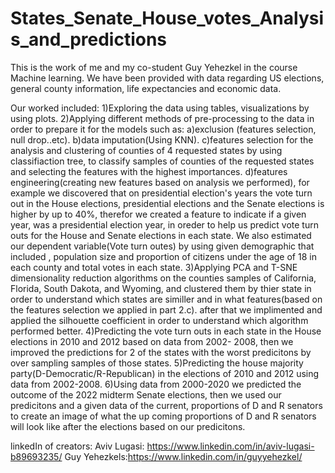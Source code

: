 # States_Senate_House_votes_Analysis_and_predictions

This is the work of me and my co-student Guy Yehezkel in the course Machine learning.
We have been provided with data regarding US elections, general county information, life expectancies and economic data.

Our worked included:
1)Exploring the data using tables, visualizations by using plots.
2)Applying different methods of pre-processing to the data in order to prepare it for the models such as:
      a)exclusion (features selection, null drop..etc).
      b)data imputation(Using KNN).
      c)features selection for the analysis and clustering of counties of 4 requested states by using classifiaction tree, to classify samples of counties
      of the requested states and selecting the features with the highest importances.
      d)features engineering(creating new features based on analysis we performed), for example we discovered that on presidential election's years
      the vote turn out in the House elections, presidential elections and the Senate elections is higher by up to 40%, therefor we created a feature to               indicate if a given year, was a presidential election year, in oreder to help us predict vote turn outs 
      for the House and Senate elections in each state.
      We also estimated our dependent variable(Vote turn outes) by using  given demographic that included , population size 
      and proportion of citizens under the age of 18 in each county and total votes in each state.
3)Applying PCA and T-SNE dimensionality reduction algorithms on the counties samples of California, Florida, South Dakota, and Wyoming, and clustered them 
by thier state in order to understand which states are similler and in what features(based on the features selection we applied in part 2.c).
after that we implimented and applied the silhouette coefficient in order to understand  which algorithm performed better.
4)Predicting the vote turn outs in each state in the House elections in 2010 and 2012 based on data from 2002- 2008,
then we improved the predictions for 2 of the states with the worst predicitons by over sampling samples of those states.
5)Predicting the house majority party(D-Democratic/R-Republican) in the elections of 2010 and 2012 using data from 2002-2008.
6)Using data from 2000-2020 we predicted the outcome of the 2022 midterm Senate elections, then we used our predicitons and a given data of the current,
proportions of D and R senators to create an image of what the up coming proportions of D and R senators will look like after the elections based on our predicitons.
      
linkedIn of creators:
Aviv Lugasi: https://www.linkedin.com/in/aviv-lugasi-b89693235/
Guy Yehezkels:https://www.linkedin.com/in/guyyehezkel/
